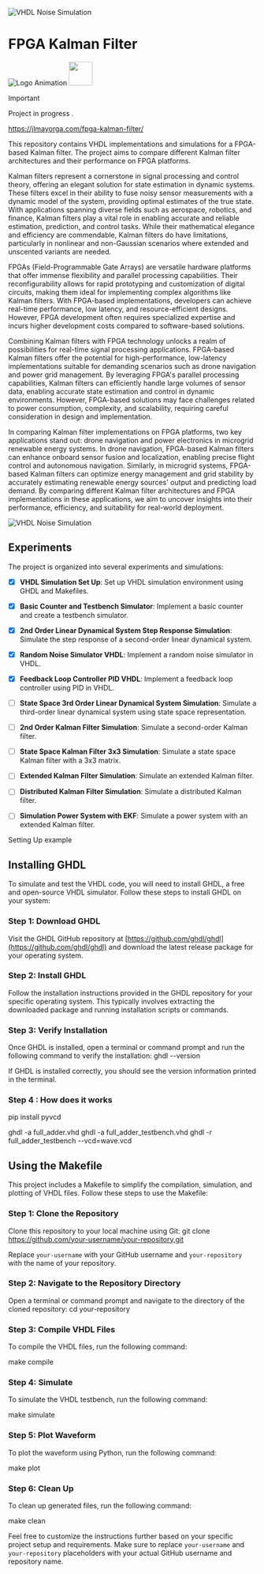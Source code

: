 
![VHDL Noise Simulation](images/header.png)

# FPGA Kalman Filter

![Logo Animation](images/project__logo_animated.gif)
<img src="images/project__logo_animated.gif" width="48">

> [!IMPORTANT]
> Project in progress .
>
> https://jlmayorga.com/fpga-kalman-filter/

This repository contains VHDL implementations and simulations for a FPGA-based Kalman filter. The project aims to compare different Kalman filter architectures and their performance on FPGA platforms.

Kalman filters represent a cornerstone in signal processing and control theory, offering an elegant solution for state estimation in dynamic systems. These filters excel in their ability to fuse noisy sensor measurements with a dynamic model of the system, providing optimal estimates of the true state. With applications spanning diverse fields such as aerospace, robotics, and finance, Kalman filters play a vital role in enabling accurate and reliable estimation, prediction, and control tasks. While their mathematical elegance and efficiency are commendable, Kalman filters do have limitations, particularly in nonlinear and non-Gaussian scenarios where extended and unscented variants are needed.

FPGAs (Field-Programmable Gate Arrays) are versatile hardware platforms that offer immense flexibility and parallel processing capabilities. Their reconfigurability allows for rapid prototyping and customization of digital circuits, making them ideal for implementing complex algorithms like Kalman filters. With FPGA-based implementations, developers can achieve real-time performance, low latency, and resource-efficient designs. However, FPGA development often requires specialized expertise and incurs higher development costs compared to software-based solutions.

Combining Kalman filters with FPGA technology unlocks a realm of possibilities for real-time signal processing applications. FPGA-based Kalman filters offer the potential for high-performance, low-latency implementations suitable for demanding scenarios such as drone navigation and power grid management. By leveraging FPGA's parallel processing capabilities, Kalman filters can efficiently handle large volumes of sensor data, enabling accurate state estimation and control in dynamic environments. However, FPGA-based solutions may face challenges related to power consumption, complexity, and scalability, requiring careful consideration in design and implementation.

In comparing Kalman filter implementations on FPGA platforms, two key applications stand out: drone navigation and power electronics in microgrid renewable energy systems. In drone navigation, FPGA-based Kalman filters can enhance onboard sensor fusion and localization, enabling precise flight control and autonomous navigation. Similarly, in microgrid systems, FPGA-based Kalman filters can optimize energy management and grid stability by accurately estimating renewable energy sources' output and predicting load demand. By comparing different Kalman filter architectures and FPGA implementations in these applications, we aim to uncover insights into their performance, efficiency, and suitability for real-world deployment.

![VHDL Noise Simulation](src/p2_random_noise_generator/test/main_wave_plot.png)



## Experiments

The project is organized into several experiments and simulations:

- [x] **VHDL Simulation Set Up**: Set up VHDL simulation environment using GHDL and Makefiles.
- [x] **Basic Counter and Testbench Simulator**: Implement a basic counter and create a testbench simulator.
- [x] **2nd Order Linear Dynamical System Step Response Simulation**: Simulate the step response of a second-order linear dynamical system.
- [x] **Random Noise Simulator VHDL**: Implement a random noise simulator in VHDL.
- [x] **Feedback Loop Controller PID VHDL**: Implement a feedback loop controller using PID in VHDL.
- [ ] **State Space 3rd Order Linear Dynamical System Simulation**: Simulate a third-order linear dynamical system using state space representation.
- [ ] **2nd Order Kalman Filter Simulation**: Simulate a second-order Kalman filter.
- [ ] **State Space Kalman Filter 3x3 Simulation**: Simulate a state space Kalman filter with a 3x3 matrix.
- [ ] **Extended Kalman Filter Simulation**: Simulate an extended Kalman filter.
- [ ] **Distributed Kalman Filter Simulation**: Simulate a distributed Kalman filter.
- [ ] **Simulation Power System with EKF**: Simulate a power system with an extended Kalman filter.


Setting Up example


## Installing GHDL

To simulate and test the VHDL code, you will need to install GHDL, a free and open-source VHDL simulator. Follow these steps to install GHDL on your system:

### Step 1: Download GHDL

Visit the GHDL GitHub repository at [https://github.com/ghdl/ghdl](https://github.com/ghdl/ghdl) and download the latest release package for your operating system.

### Step 2: Install GHDL

Follow the installation instructions provided in the GHDL repository for your specific operating system. This typically involves extracting the downloaded package and running installation scripts or commands.

### Step 3: Verify Installation

Once GHDL is installed, open a terminal or command prompt and run the following command to verify the installation:
ghdl --version


If GHDL is installed correctly, you should see the version information printed in the terminal.

### Step 4 : How does it works

pip install pyvcd

ghdl -a full_adder.vhd
ghdl -a full_adder_testbench.vhd
ghdl -r full_adder_testbench --vcd=wave.vcd

## Using the Makefile

This project includes a Makefile to simplify the compilation, simulation, and plotting of VHDL files. Follow these steps to use the Makefile:

### Step 1: Clone the Repository

Clone this repository to your local machine using Git:
git clone https://github.com/your-username/your-repository.git


Replace `your-username` with your GitHub username and `your-repository` with the name of your repository.

### Step 2: Navigate to the Repository Directory

Open a terminal or command prompt and navigate to the directory of the cloned repository:
cd your-repository


### Step 3: Compile VHDL Files

To compile the VHDL files, run the following command:

make compile


### Step 4: Simulate

To simulate the VHDL testbench, run the following command:

make simulate


### Step 5: Plot Waveform

To plot the waveform using Python, run the following command:

make plot 


### Step 6: Clean Up

To clean up generated files, run the following command:

make clean


Feel free to customize the instructions further based on your specific project setup and requirements. Make sure to replace `your-username` and `your-repository` placeholders with your actual GitHub username and repository name.






